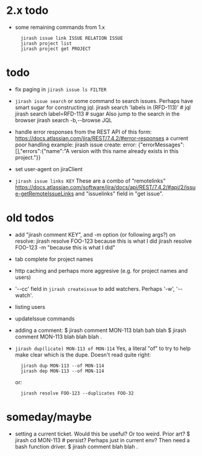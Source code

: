 # 2.x todo

- some remaining commands from 1.x

        jirash issue link ISSUE RELATION ISSUE
        jirash project list
        jirash project get PROJECT


# todo

- fix paging in `jirash issue ls FILTER`

- `jirash issue search` or some command to search issues. Perhaps have smart
  sugar for constructing jql.
        jirash search 'labels in (RFD-113)'   # jql
        jirash search label=RFD-113     # sugar
   Also jump to the search in the browser
        jirash search -b,--browse JQL

- handle error responses from the REST API of this form:
    https://docs.atlassian.com/jira/REST/7.4.2/#error-responses
  a current poor handling example:
    jirash issue create: error: {"errorMessages":[],"errors":{"name":"A version with this name already exists in this project."}}

- set user-agent on jiraClient

- `jirash issue links KEY`
    These are a combo of "remotelinks"
        https://docs.atlassian.com/software/jira/docs/api/REST/7.4.2/#api/2/issue-getRemoteIssueLinks
    and "issuelinks" field in "get issue".

# old todos

- add "jirash comment KEY", and -m option (or following args?) on resolve:
        jirash resolve FOO-123 because this is what I did
        jirash resolve FOO-123 -m "because this is what I did"
- tab complete for project names
- http caching and perhaps more aggresive (e.g. for project names and users)
- '--cc' field in `jirash createissue` to add watchers. Perhaps '-w', '--watch'.
- listing users
- updateIssue commands
- adding a comment:
    $ jirash comment MON-113 blah bah blah
    $ jirash comment MON-113
    blah blah
    blah
    .
- `jirash dup(licate) MON-113 of MON-114`  Yes, a literal "of" to try to
  help make clear which is the dupe. Doesn't read quite right:

        jirash dup MON-113 --of MON-114
        jirash dep MON-113 --of MON-114

  or:

        jirash resolve FOO-123 --duplicates FOO-32

# someday/maybe

- setting a current ticket. Would this be useful? Or too weird. Prior art?
    $ jirash cd MON-113   # persist? Perhaps just in current env? Then need a bash function driver.
    $ jirash comment
    blah blah
    .
